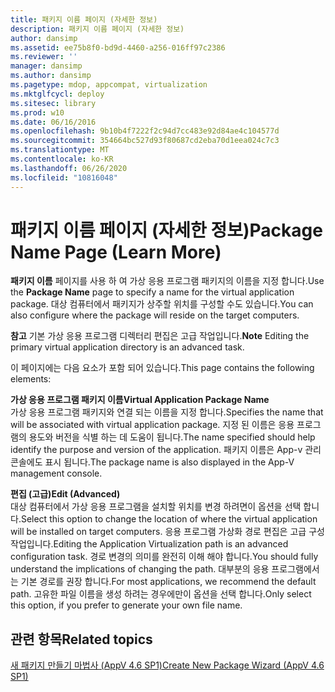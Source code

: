 ```yaml
---
title: 패키지 이름 페이지 (자세한 정보)
description: 패키지 이름 페이지 (자세한 정보)
author: dansimp
ms.assetid: ee75b8f0-bd9d-4460-a256-016ff97c2386
ms.reviewer: ''
manager: dansimp
ms.author: dansimp
ms.pagetype: mdop, appcompat, virtualization
ms.mktglfcycl: deploy
ms.sitesec: library
ms.prod: w10
ms.date: 06/16/2016
ms.openlocfilehash: 9b10b4f7222f2c94d7cc483e92d84ae4c104577d
ms.sourcegitcommit: 354664bc527d93f80687cd2eba70d1eea024c7c3
ms.translationtype: MT
ms.contentlocale: ko-KR
ms.lasthandoff: 06/26/2020
ms.locfileid: "10816048"
---
```

# <span data-ttu-id="fa332-103">패키지 이름 페이지 (자세한 정보)</span><span class="sxs-lookup"><span data-stu-id="fa332-103">Package Name Page (Learn More)</span></span>


<span data-ttu-id="fa332-104">**패키지 이름** 페이지를 사용 하 여 가상 응용 프로그램 패키지의 이름을 지정 합니다.</span><span class="sxs-lookup"><span data-stu-id="fa332-104">Use the **Package Name** page to specify a name for the virtual application package.</span></span> <span data-ttu-id="fa332-105">대상 컴퓨터에서 패키지가 상주할 위치를 구성할 수도 있습니다.</span><span class="sxs-lookup"><span data-stu-id="fa332-105">You can also configure where the package will reside on the target computers.</span></span>

<span data-ttu-id="fa332-106">**참고**  기본 가상 응용 프로그램 디렉터리 편집은 고급 작업입니다.</span><span class="sxs-lookup"><span data-stu-id="fa332-106">**Note** Editing the primary virtual application directory is an advanced task.</span></span>

 

<span data-ttu-id="fa332-107">이 페이지에는 다음 요소가 포함 되어 있습니다.</span><span class="sxs-lookup"><span data-stu-id="fa332-107">This page contains the following elements:</span></span>

<a href="" id="virtual-application-package-name"></a>**<span data-ttu-id="fa332-108">가상 응용 프로그램 패키지 이름</span><span class="sxs-lookup"><span data-stu-id="fa332-108">Virtual Application Package Name</span></span>**  
<span data-ttu-id="fa332-109">가상 응용 프로그램 패키지와 연결 되는 이름을 지정 합니다.</span><span class="sxs-lookup"><span data-stu-id="fa332-109">Specifies the name that will be associated with virtual application package.</span></span> <span data-ttu-id="fa332-110">지정 된 이름은 응용 프로그램의 용도와 버전을 식별 하는 데 도움이 됩니다.</span><span class="sxs-lookup"><span data-stu-id="fa332-110">The name specified should help identify the purpose and version of the application.</span></span> <span data-ttu-id="fa332-111">패키지 이름은 App-v 관리 콘솔에도 표시 됩니다.</span><span class="sxs-lookup"><span data-stu-id="fa332-111">The package name is also displayed in the App-V management console.</span></span>

<a href="" id="edit--advanced-"></a>**<span data-ttu-id="fa332-112">편집 (고급)</span><span class="sxs-lookup"><span data-stu-id="fa332-112">Edit (Advanced)</span></span>**  
<span data-ttu-id="fa332-113">대상 컴퓨터에서 가상 응용 프로그램을 설치할 위치를 변경 하려면이 옵션을 선택 합니다.</span><span class="sxs-lookup"><span data-stu-id="fa332-113">Select this option to change the location of where the virtual application will be installed on target computers.</span></span> <span data-ttu-id="fa332-114">응용 프로그램 가상화 경로 편집은 고급 구성 작업입니다.</span><span class="sxs-lookup"><span data-stu-id="fa332-114">Editing the Application Virtualization path is an advanced configuration task.</span></span> <span data-ttu-id="fa332-115">경로 변경의 의미를 완전히 이해 해야 합니다.</span><span class="sxs-lookup"><span data-stu-id="fa332-115">You should fully understand the implications of changing the path.</span></span> <span data-ttu-id="fa332-116">대부분의 응용 프로그램에서는 기본 경로를 권장 합니다.</span><span class="sxs-lookup"><span data-stu-id="fa332-116">For most applications, we recommend the default path.</span></span> <span data-ttu-id="fa332-117">고유한 파일 이름을 생성 하려는 경우에만이 옵션을 선택 합니다.</span><span class="sxs-lookup"><span data-stu-id="fa332-117">Only select this option, if you prefer to generate your own file name.</span></span>

## <span data-ttu-id="fa332-118">관련 항목</span><span class="sxs-lookup"><span data-stu-id="fa332-118">Related topics</span></span>


[<span data-ttu-id="fa332-119">새 패키지 만들기 마법사 (AppV 4.6 SP1)</span><span class="sxs-lookup"><span data-stu-id="fa332-119">Create New Package Wizard (AppV 4.6 SP1)</span></span>](create-new-package-wizard---appv-46-sp1-.md)

 

 





